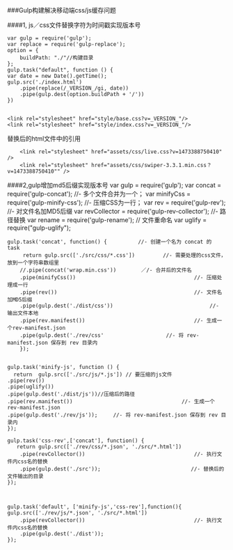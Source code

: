 ###Gulp构建解决移动端css/js缓存问题

####1, js／css文件替换字符为时间戳实现版本号

	var gulp = require('gulp');
	var replace = require('gulp-replace');
	option = {
        buildPath: "./"//构建目录
    };
	gulp.task("default", function () {
    var date = new Date().getTime();
    gulp.src('./index.html')
        .pipe(replace(/_VERSION_/gi, date))
        .pipe(gulp.dest(option.buildPath + '/'))
	})


	<link rel="stylesheet" href="style/base.css?v=_VERSION_"/>
	<link rel="stylesheet" href="style/index.css?v=_VERSION_"/>


替换后的html文件中的引用

		<link rel="stylesheet" href="assets/css/live.css?v=1473388750410" />
		<link rel="stylesheet" href="assets/css/swiper-3.3.1.min.css？v=1473388750410"" />

####2,gulp增加md5后缀实现版本号
	var gulp = require('gulp');
	var concat = require('gulp-concat');                            //- 多个文件合并为一个；
	var minifyCss = require('gulp-minify-css');                     //- 压缩CSS为一行；
	var rev = require('gulp-rev');                                  //- 对文件名加MD5后缀
	var revCollector = require('gulp-rev-collector');               //- 路径替换
	var rename = require('gulp-rename');                            // 文件重命名
	var uglify = require("gulp-uglify");

	gulp.task('concat', function() {          //- 创建一个名为 concat 的 task
  		 return gulp.src(['./src/css/*.css'])         //- 需要处理的css文件，放到一个字符串数组里
        //.pipe(concat('wrap.min.css'))        ／/- 合并后的文件名
        .pipe(minifyCss())                                      //- 压缩处理成一行
        .pipe(rev())                                            //- 文件名加MD5后缀
        .pipe(gulp.dest('./dist/css'))                               //- 输出文件本地
        .pipe(rev.manifest())                                   //- 生成一个rev-manifest.json
        .pipe(gulp.dest('./rev/css'                    //- 将 rev-manifest.json 保存到 rev 目录内
		});


	gulp.task('minify-js', function () {
	  return  gulp.src(['./src/js/*.js']) // 要压缩的js文件
    .pipe(rev())   
    .pipe(uglify())
    .pipe(gulp.dest('./dist/js'))//压缩后的路径
    .pipe(rev.manifest())                                   //- 生成一个rev-manifest.json
    .pipe(gulp.dest('./rev/js'));     //- 将 rev-manifest.json 保存到 rev 目录内
	});

	gulp.task('css-rev',['concat'], function() {
	   return gulp.src(['./rev/css/*.json', './src/*.html']) 
        .pipe(revCollector())                                   //- 执行文件内css名的替换
        .pipe(gulp.dest('./src'));                             //- 替换后的文件输出的目录
	});



	gulp.task('default', ['minify-js','css-rev'],function(){
    gulp.src(['./rev/js/*.json', './src/*.html']) 
        .pipe(revCollector())                                   //- 执行文件内css名的替换
        .pipe(gulp.dest('./dist'));    
	});	

